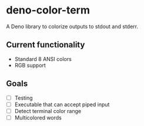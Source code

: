 # deno-color-term

A Deno library to colorize outputs to stdout and stderr.

## Current functionality

-   Standard 8 ANSI colors
-   RGB support

## Goals

-   [ ] Testing
-   [ ] Executable that can accept piped input
-   [ ] Detect terminal color range
-   [ ] Multicolored words
